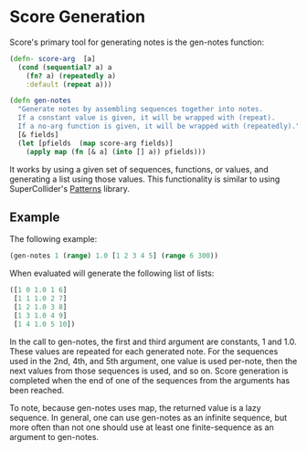 # Score Generation

Score's primary tool for generating notes is the gen-notes function:

```clojure
(defn- score-arg  [a]
  (cond (sequential? a) a 
    (fn? a) (repeatedly a)
    :default (repeat a)))

(defn gen-notes 
  "Generate notes by assembling sequences together into notes. 
  If a constant value is given, it will be wrapped with (repeat).
  If a no-arg function is given, it will be wrapped with (repeatedly)."
  [& fields]
  (let [pfields  (map score-arg fields)]
    (apply map (fn [& a] (into [] a)) pfields)))
```

It works by using a given set of sequences, functions, or values, and generating a list using those values. This functionality is similar to using SuperCollider's [Patterns](http://doc.sccode.org/Tutorials/Getting-Started/16-Sequencing-with-Patterns.html) library.

## Example

The following example:

```clojure
(gen-notes 1 (range) 1.0 [1 2 3 4 5] (range 6 300))
```

When evaluated will generate the following list of lists:

```clojure
([1 0 1.0 1 6] 
 [1 1 1.0 2 7] 
 [1 2 1.0 3 8] 
 [1 3 1.0 4 9] 
 [1 4 1.0 5 10])                                                                              
```

In the call to gen-notes, the first and third argument are constants, 1 and 1.0.  These values are repeated for each generated note.  For the sequences used in the 2nd, 4th, and 5th argument, one value is used per-note, then the next values from those sequences is used, and so on.  Score generation is completed when the end of one of the sequences from the arguments has been reached. 

To note, because gen-notes uses map, the returned value is a lazy sequence. In general, one can use gen-notes as an infinite sequence, but more often than not one should use at least one finite-sequence as an argument to gen-notes.
